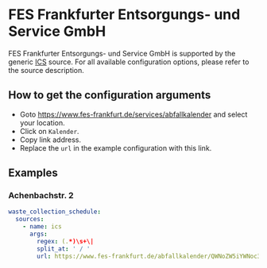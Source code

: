 # FES Frankfurter Entsorgungs- und Service GmbH

FES Frankfurter Entsorgungs- und Service GmbH is supported by the generic [ICS](/doc/source/ics.md) source. For all available configuration options, please refer to the source description.


## How to get the configuration arguments

- Goto <https://www.fes-frankfurt.de/services/abfallkalender> and select your location.  
- Click on `Kalender`.
- Copy link address.
- Replace the `url` in the example configuration with this link.

## Examples

### Achenbachstr. 2

```yaml
waste_collection_schedule:
  sources:
    - name: ics
      args:
        regex: (.*)\s+\|
        split_at: ' / '
        url: https://www.fes-frankfurt.de/abfallkalender/QWNoZW5iYWNoc3RyLnwyfDYwNTk2.ics
```
